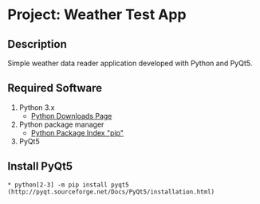 # Project: Weather Test App

## Description
Simple weather data reader application developed with Python and PyQt5.

## Required Software

1. Python 3.x
    * [Python Downloads Page](https://www.python.org/downloads/)
2. Python package manager
    * [Python Package Index "pip"](https://pip.pypa.io/en/stable/installing/#installing-with-get-pip-py)
3. PyQt5

## Install PyQt5
    * python[2-3] -m pip install pyqt5
    (http://pyqt.sourceforge.net/Docs/PyQt5/installation.html)